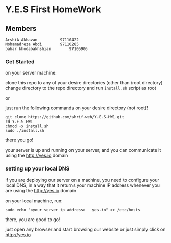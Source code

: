 # Y.E.S First HomeWork

## Members
	ArshiA Akhavan			97110422
	Mohamadreza Abdi		97110285
	bahar khodabakhshian		97105906
	
### Get Started

on your server machine:

clone this repo to any of your desire directories (other than /root directory)
change directory to the repo directory and run ```install.sh``` script as root

or

just run the following commands on your desire directory (not root)!

```
git clone https://github.com/shrif-web/Y.E.S-HW1.git
cd Y.E.S-HW1
chmod +x install.sh
sudo ./install.sh
```

there you go!

your server is up and running on your server, and you can communicate it using the http://yes.io domain

### setting up your local DNS
if you are deploying our server on a machine, you need to configure your local DNS, in a way that it returns your machine IP address 
whenever you are using the http://yes.io domain

on your local machine, run:

    sudo echo "<your server ip address>   yes.io" >> /etc/hosts
  
there, you are good to go!

 just open any browser and start browsing our website or just simply click on http://yes.io